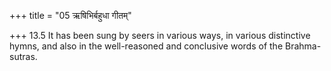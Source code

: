 +++
title = "05 ऋषिभिर्बहुधा गीतम्"

+++
13.5 It has been sung by seers in various ways, in various distinctive
hymns, and also in the well-reasoned and conclusive words of the
Brahma-sutras.
